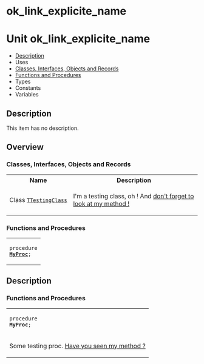 # ok\_link\_explicite\_name


# Unit ok\_link\_explicite\_name

- [Description](#PasDoc-Description)
- Uses
- [Classes, Interfaces, Objects and Records](#PasDoc-Classes)
- [Functions and Procedures](#PasDoc-FuncsProcs)
- Types
- Constants
- Variables

<span id="PasDoc-Description"/>

## Description
This item has no description.

<span id="PasDoc-Uses"/>

## Overview

### Classes, Interfaces, Objects and Records
<span id="PasDoc-Classes"/>


<table>
<tr class="listheader">
<th class="itemname">Name</th>
<th class="itemdesc">Description</th>
</tr>
<tr>

<td>

Class&nbsp;[`TTestingClass`](ok_link_explicite_name.TTestingClass.md)
</td>

<td>

I'm a testing class, oh ! And [don't forget to look at my method !](ok_link_explicite_name.TTestingClass.md#MyMethod)
</td>
</tr>
</table>

### Functions and Procedures
<span id="PasDoc-FuncsProcs"/>


<table>
<tr>

<td>

<code>procedure <strong><a href="ok_link_explicite_name.md#MyProc">MyProc</a></strong>;</code>
</td>
</tr>
</table>

## Description

### Functions and Procedures

<table>
<tr>

<td>

<span id="MyProc"/><code>procedure <strong>MyProc</strong>;</code>
</td>
</tr>
<tr><td colspan="1">

Some testing proc. [Have you seen my method ?](ok_link_explicite_name.TTestingClass.md#MyMethod)

</td></tr>
</table>
